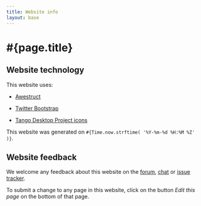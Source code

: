 ```yaml
---
title: Website info
layout: base
---
```


# #{page.title}

## Website technology

This website uses:

* [Awestruct](http://awestruct.org/)

* [Twitter Bootstrap](http://twitter.github.com/bootstrap)

* [Tango Desktop Project icons](http://tango.freedesktop.org)

This website was generated on `#{Time.now.strftime( '%Y-%m-%d %H:%M %Z' )}`.

## Website feedback

We welcome any feedback about this website on the [forum](../community/forum.html), [chat](../community/chat.html)
or [issue tracker](../code/issueTracker.html).

To submit a change to any page in this website, click on the button *Edit this page* on the bottom of that page.
